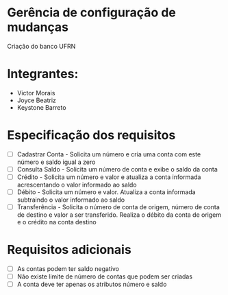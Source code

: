 # Gerência de configuração de mudanças
Criação do banco UFRN

# Integrantes:
* Victor Morais
* Joyce Beatriz
* Keystone Barreto

# Especificação dos requisitos

- [ ] Cadastrar Conta -  Solicita um número e cria uma conta com este número e saldo igual a zero
- [ ] Consulta Saldo - Solicita um número de conta e exibe o saldo da conta
- [ ] Crédito - Solicita um número e valor e atualiza a conta informada acrescentando o valor informado ao saldo
- [ ] Débito - Solicita um número e valor. Atualiza a conta informada subtraindo o valor informado ao saldo
- [ ] Transferência - Solicita o número de conta de origem, número de conta de destino e valor a ser transferido. Realiza o débito da conta de origem e o crédito na conta destino

# Requisitos adicionais
- [ ] As contas podem ter saldo negativo
- [ ] Não existe limite de número de contas que podem ser criadas
- [ ] A conta deve ter apenas os atributos número e saldo